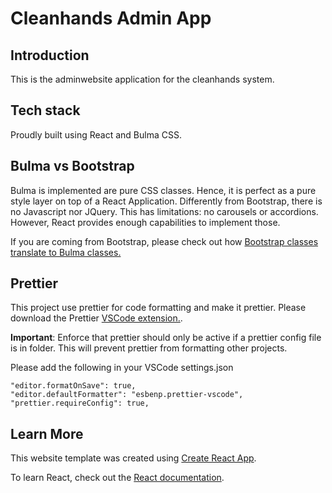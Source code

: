 # Cleanhands Admin App

## Introduction

This is the adminwebsite application for the cleanhands system.

## Tech stack

Proudly built using React and Bulma CSS.

## Bulma vs Bootstrap

Bulma is implemented are pure CSS classes. Hence, it is perfect as a pure style layer on top of a React Application.
Differently from Bootstrap, there is no Javascript nor JQuery. This has limitations: no carousels or accordions.
However, React provides enough capabilities to implement those.

If you are coming from Bootstrap, please check out how [Bootstrap classes translate to Bulma classes.](https://bulma.io/alternative-to-bootstrap/)

## Prettier

This project use prettier for code formatting and make it prettier. Please download the Prettier [VSCode extension.](https://marketplace.visualstudio.com/items?itemName=esbenp.prettier-vscode).

**Important**: Enforce that prettier should only be active if a prettier config file is in folder. This will prevent prettier from formatting other projects.

Please add the following in your VSCode settings.json

```code
"editor.formatOnSave": true,
"editor.defaultFormatter": "esbenp.prettier-vscode",
"prettier.requireConfig": true,
```

## Learn More

This website template was created using [Create React App](https://facebook.github.io/create-react-app/docs/getting-started).

To learn React, check out the [React documentation](https://reactjs.org/).
